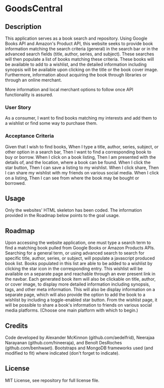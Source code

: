 # GoodsCentral

## Description

This application serves as a book search and repository. Using Google Books API and Amazon's Product API, this website seeks to provide book information matching the search criteria (general) in the search bar or in the advanced search fields (title, author, series, and subject).
These searches will then populate a list of books matching these criteria. These books will be available to add to a wishlist, and the detailed information including synopsis will be available upon clicking on the title or the book cover image. Furthermore, information about acquiring the book through libraries or through an online merchant.

More information and local merchant options to follow once API functionality is assured.
### User Story

As a consumer,
I want to find books matching my interests and add them to a wishlist or find some way to purchase them.

### Acceptance Criteria

Given that I wish to find books,
When I type a title, author, series, subject, or other option in a search bar,
Then I want to find a corresponding book to buy or borrow.
When I click on a book listing,
Then I am presented with the details of, and the location, where a book can be found.
When I click the star button,
Then I can save a listing to my wishlist.
When I click share,
Then I can share my wishlist with my friends on various social media.
When I click on a listing,
Then I can see from where the book may be bought or borrowed.

## Usage

Only the websites' HTML skeleton has been coded. The information provided in the Roadmap below points to the goal usage.
## Roadmap
Upon accessing the website application, one must type a search term to find a matching book pulled from Google Books or Amazon Products APIs. Searching for a general term, or using advanced search to search for specific title, author, series, or subject, will populate a javascript produced book list. Books populated in this list are able to be added to a wishlist by clicking the star icon in the corresponding entry. This wishlist will be available on a separate page and reachable through an ever present link in the navbar.
Each generated book item will also be clickable on title, author, or cover image, to display more detailed information including synopsis, tags, and other meta information. This will also be display information on a separate page, which will also provide the option to add the book to a wishlist by including a toggle-enabled star button.
From the wishlist page, it will be possible to share a book's information to friends on various social media platforms. (Choose one main platform with which to begin.)

## Credits
Code developed by Alexander McKinnon (github.com/aedelfrid), Neerajaa Narayanan (github.com/hineeraja), and Benoît DesRoches (github.com/benhwaet).
Bootstraps and MongoDB frameworks used (and modified to fit) where indicated (don't forget to indicate).

## License

MIT License, see repository for full license file.